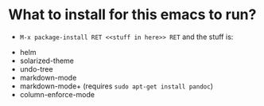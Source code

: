 # What to install for this emacs to run?
* `M-x package-install RET <<stuff in here>> RET` and the stuff is:
 - helm
 - solarized-theme
 - undo-tree
 - markdown-mode
 - markdown-mode+ (requires `sudo apt-get install pandoc`)
 - column-enforce-mode
